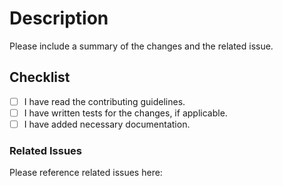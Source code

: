 # Description

Please include a summary of the changes and the related issue.

## Checklist

- [ ] I have read the contributing guidelines.
- [ ] I have written tests for the changes, if applicable.
- [ ] I have added necessary documentation.

### Related Issues

Please reference related issues here:

